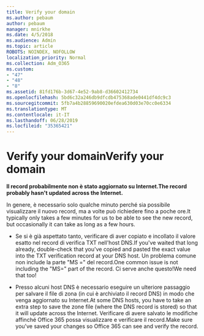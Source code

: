 ```yaml
---
title: Verify your domain
ms.author: pebaum
author: pebaum
manager: mnirkhe
ms.date: 4/5/2018
ms.audience: Admin
ms.topic: article
ROBOTS: NOINDEX, NOFOLLOW
localization_priority: Normal
ms.collection: Adm_O365
ms.custom:
- "47"
- "48"
- "8"
ms.assetid: 81fd176b-3d67-4e52-9ab8-d36602412734
ms.openlocfilehash: 5bd6c32a246db9dfcdb475368ade0441df4dc9c3
ms.sourcegitcommit: 5fb7a4b28859690020efdea630d03e70cc0e6334
ms.translationtype: MT
ms.contentlocale: it-IT
ms.lasthandoff: 06/28/2019
ms.locfileid: "35365421"
---
```

# <a name="verify-your-domain"></a><span data-ttu-id="241a7-102">Verify your domain</span><span class="sxs-lookup"><span data-stu-id="241a7-102">Verify your domain</span></span>

 <span data-ttu-id="241a7-103">**Il record probabilmente non è stato aggiornato su Internet.**</span><span class="sxs-lookup"><span data-stu-id="241a7-103">**The record probably hasn't updated across the Internet.**</span></span>
  
<span data-ttu-id="241a7-104">In genere, è necessario solo qualche minuto perché sia possibile visualizzare il nuovo record, ma a volte può richiedere fino a poche ore.</span><span class="sxs-lookup"><span data-stu-id="241a7-104">It typically only takes a few minutes for us to be able to see the new record, but occasionally it can take as long as a few hours.</span></span> 
  
- <span data-ttu-id="241a7-105">Se si è già aspettato tanto, verificare di aver copiato e incollato il valore esatto nel record di verifica TXT nell'host DNS.</span><span class="sxs-lookup"><span data-stu-id="241a7-105">If you've waited that long already, double-check that you've copied and pasted the exact value into the TXT verification record at your DNS host.</span></span> <span data-ttu-id="241a7-106">Un problema comune non include la parte "MS =" del record.</span><span class="sxs-lookup"><span data-stu-id="241a7-106">One common issue is not including the "MS=" part of the record.</span></span> <span data-ttu-id="241a7-107">Ci serve anche questo!</span><span class="sxs-lookup"><span data-stu-id="241a7-107">We need that too!</span></span>

- <span data-ttu-id="241a7-108">Presso alcuni host DNS è necessario eseguire un ulteriore passaggio per salvare il file di zona (in cui è archiviato il record DNS) in modo che venga aggiornato su Internet.</span><span class="sxs-lookup"><span data-stu-id="241a7-108">At some DNS hosts, you have to take an extra step to save the zone file (where the DNS record is stored) so that it will update across the Internet.</span></span> <span data-ttu-id="241a7-109">Verificare di avere salvato le modifiche affinché Office 365 possa visualizzare e verificare il record.</span><span class="sxs-lookup"><span data-stu-id="241a7-109">Make sure you've saved your changes so Office 365 can see and verify the record.</span></span>
